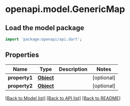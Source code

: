 # openapi.model.GenericMap

## Load the model package
```dart
import 'package:openapi/api.dart';
```

## Properties
Name | Type | Description | Notes
------------ | ------------- | ------------- | -------------
**property1** | [**Object**](.md) |  | [optional] 
**property2** | [**Object**](.md) |  | [optional] 

[[Back to Model list]](../README.md#documentation-for-models) [[Back to API list]](../README.md#documentation-for-api-endpoints) [[Back to README]](../README.md)


